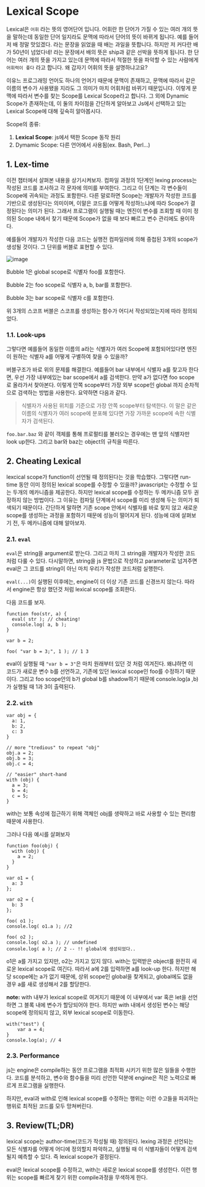 # Lexical Scope

Lexical은 `어휘` 라는 뜻의 영어단어 입니다. 어휘란 한 단어가 가질 수 있는 여러 개의 뜻을 말하는데 동일한 단어 일지라도 문맥에 따라서 단어의 뜻이 바뀌게 됩니다. 예를 들어 저 배 정말 맛있겠다. 라는 문장을 읽었을 때 배는 과일을 뜻합니다. 하지만 저 커다란 배가 50년이 넘었다네! 라는 문장에서 배의 뜻은 ship과 같은 선박을 뜻하게 됩니다. 한 단어는 여러 개의 뜻을 가지고 있는데 문맥에 따라서 적절한 뜻을 파악할 수 있는 사람에게 `어휘력이 좋다` 라고 합니다. 왜 갑자기 어휘의 뜻을 설명하냐고요? 

이유느 프로그래밍 언어도 하나의 언어기 때문에 문맥이 존재하고, 문맥에 따라서 같은 이름의 변수가 사용됐을 지라도 그 의미가 마치 어휘처럼 바뀌기 때문입니다. 이렇게 문맥에 따라서 변수를 찾는 Scope를 Lexical Scope라고 합니다. 그 외에 Dynamic Scope가 존재하는데, 이 둘의 차이점을 간단하게 알아보고 Js에서 선택하고 있는 Lexical Scope에 대해 깊숙히 알아봅시다.

Scope의 종류:

1. **Lexical Scope**: js에서 택한 Scope 동작 원리
2. Dymamic Scope: 다른 언어에서 사용됨(ex. Bash, Perl...)

## 1. Lex-time

이전 챕터에서 살펴본 내용을 상기시켜보자. 
컴파일 과정의 1단계인 lexing process는 작성된 코드를 조사하고 각 문자에 의미를 부여한다.
그리고 이 단계는 각 변수들이 Scope에 귀속되는 과정도 포함한다.
다른 말로하면 Scope는 개발자가 작성한 코드를 기반으로 생성된다는 의미이며, 이말은 코드를 어떻게 작성하느냐에 따라 Scope가 결정된다는 의미가 된다.
그래서 프로그램이 실행될 때는 엔진이 변수를 조회할 때 이미 정의된 Scope 내에서 찾기 때문에 Scope가 없을 때 보다 빠르고 변수 관리에도 용이하다.

예를들어 개발자가 작성한 다음 코드는 실행전 컴파일러에 의해 중첩된 3개의 scope가 생성될 것이다. 그 단위를 버블로 표현할 수 있다.

![image](https://user-images.githubusercontent.com/39623897/115118342-adf47500-9fdd-11eb-9082-44fe6db72c35.png)

Bubble 1은 global scope로 식별자 foo를 포함한다.

Bubble 2는 foo scope로 식별자 a, b, bar를 포함한다.

Bubble 3는 bar scope로 식별자 c를 포함한다.

위 3개의 스코프 버블은 스코프를 생성하는 함수가 어디서 작성되었는지에 따라 정의되었다.

### 1.1. Look-ups
그렇다면 예를들어 동일한 이름의 a라는 식별자가 여러 Scope에 포함되어있다면 엔진이 원하는 식별자 a를 어떻게 구별하여 찾을 수 있을까?

버블구조가 바로 위의 문제를 해결한다. 예를들어 bar 내부에서 식별자 a를 찾고자 한다면, 우선 가장 내부에있는 bar scope에서 a를 검색한다. 만약 a가 없다면 foo scope로 올라가서 찾아본다. 이렇게 안쪽 scope부터 가장 외부 scope인 global 까지 순차적으로 검색하는 방법을 사용한다. 요약하면 다음과 같다.

> 식별자가 사용된 위치를 기준으로 가장 안쪽 scope부터 탐색한다. 이 말은 같은 이름의 식별자가 여러 scope에 분포해 있다면 가장 가까운 scope에 속한 식별자가 검색된다.

`foo.bar.baz` 와 같이 객체를 통해 프로펄티를 불러오는 경우에는 맨 앞의 식별자만 look up한다.
그리고 bar와 baz는 object의 규칙을 따른다.

## 2. Cheating Lexical
lexcical scope가 function이 선언될 때 정의된다는 것을 학습했다. 그렇다면 run-time 동안 이미 정의된 lexical scope를 수정할 수 있을까?
javascript는 수정할 수 있는 두개의 메카니즘을 제공한다. 하지만 lexical scope를 수정하는 두 메카니즘 모두 권장하지 않는 방법이다. 
그 이유는 컴파일 단계에서 scope를 미리 생성해 두는 의미가 퇴색되기 때문이다. 간단하게 말하면 기존 scope 안에서 식별자를 바로 찾지 않고 새로운 scope를 생성하는 과정을 포함하기 때문에 성능이 떨어지게 된다. 성능에 대에 살펴보기 전, 두 메카니즘에 대해 알아보자.

### 2.1. `eval`
`eval`은 string을 argument로 받는다. 그리고 마치 그 string을 개발자가 작성한 코드처럼 다룰 수 있다. 
다시말하면, string을 js 문법으로 작성하고 parameter로 넘겨주면 eval은 그 코드를 string이 아닌 마치 우리가 작성한 코드처럼 실행한다.

`eval(...)`이 실행된 이후에는, engine이 더 이상 기존 코드를 신경쓰지 않는다. 따라서 engine은 항상 했던것 처럼 lexical scope를 조회한다.

다음 코드를 보자.
```
function foo(str, a) {
  eval( str ); // cheating!
  console.log( a, b );
}

var b = 2;

foo( "var b = 3;", 1 ); // 1 3
```
eval이 실행될 때 `"var b = 3"`은 마치 원래부터 있던 것 처럼 여겨진다. 
왜냐하면 이 코드가 새로운 변수 b를 선언하고, 기존에 있던 lexical scope인 foo를 수정하기 때문이다.
그리고 foo scope안의 b가 global b를 shadow하기 때문에 console.log(a ,b)가 실행될 때 1과 3이 출력된다.


### 2.2. `with`
```
var obj = {
  a: 1,
  b: 2,
  c: 3
}

// more "tredious" to repeat "obj"
obj.a = 2;
obj.b = 3;
obj.c = 4;

// "easier" short-hand
with (obj) {
  a = 3;
  b = 4; 
  c = 5;
}
```
with는 보통 속성에 접근하기 위해 객체인 obj를 생략하고 바로 사용할 수 있는 편리함 때문에 사용한다.

그러나 다음 예시를 살펴보자
```
function foo(obj) {
  with (obj) {
    a = 2;
  }
}

var o1 = {
  a: 3
};

var o2 = {
  b: 3
};

foo( o1 );
console.log( o1.a ); //2

foo( o2 );
console.log( o2.a ); // undefined
console.log( a ); // 2 -- !! global에 생성되었다..
```
o1은 a를 가지고 있지만, o2는 가지고 있지 않다. with는 입력받은 object를 완전히 새로운 lexical scope로 여긴다. 
따라서 a에 2를 입력하면 a를 look-up 한다. 하지만 해당 scope에는 a가 없기 때문에, 상위 scope인 global을 찾게되고, global에도
없을 경우 a를 새로 생성해서 2를 할당한다.

**note:** with 내부가 lexical scope로 여겨지기 때문에 이 내부에서 var 혹은 let을 선언하면 그 블록 내에 변수가 할당되어야 한다.
하지만 with 내에서 생성된 변수는 해당 scope에 정의되지 않고, 외부 lexical scope로 이동한다.
```
with("test") {
	var a = 4;
}
console.log(a); // 4
```

### 2.3. Performance
js는 engine은 compile하는 동안 프로그램을 최적화 시키기 위한 많은 일들을 수행한다. 코드를 분석하고, 변수와 함수들을 미리 선언한 덕분에 engine은 적은 노력으로 빠르게 프로그램을 실행한다.

하지만, eval과 with로 인해 lexical scope를 수정하는 행위는 이런 수고들을 파괴하는 행위로 최적된 코드를 모두 망쳐버린다.

## 3. Review(TL;DR)

lexical scope는 author-time(코드가 작성될 때) 정의된다. lexing 과정은 선언되는 모든 식별자를 어떻게 어디에 정의할지 파악하고,
실행될 때 이 식별자들이 어떻게 검색될지 예측할 수 있다. 즉 lexical scope가 결정된다.

eval은 lexical scope를 수정하고, with는 새로운 lexical scope를 생성한다. 이런 행위는 scope를 빠르게 찾기 위한 compile과정을
무색하게 한다.


